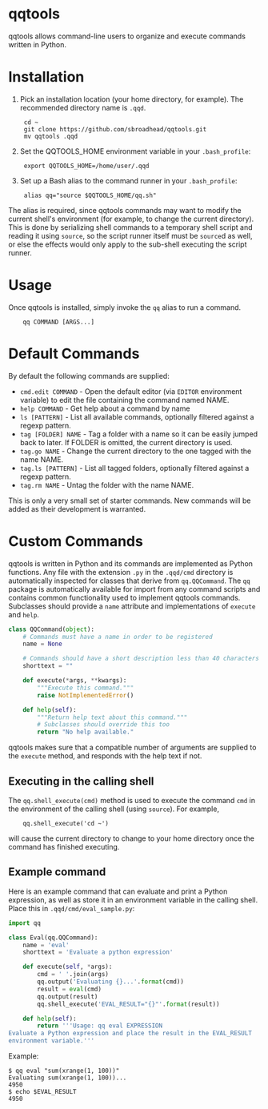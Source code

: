 # qqtools

qqtools allows command-line users to organize and execute
commands written in Python.

# Installation
1. Pick an installation location (your home directory, for example). The recommended directory name is `.qqd`.

        cd ~
        git clone https://github.com/sbroadhead/qqtools.git
        mv qqtools .qqd

2. Set the QQTOOLS_HOME environment variable in your `.bash_profile`:

        export QQTOOLS_HOME=/home/user/.qqd

3. Set up a Bash alias to the command runner in your `.bash_profile`:

        alias qq="source $QQTOOLS_HOME/qq.sh"

 The alias is required, since qqtools commands may want to modify the current shell's environment (for example, to change the current directory). This is done by serializing shell commands to a temporary shell script and reading it using `source`, so the script runner itself must be `source`d as well, or else the effects would only apply to the sub-shell executing the script runner.

# Usage
Once qqtools is installed, simply invoke the `qq` alias to run a command.

        qq COMMAND [ARGS...]

# Default Commands
By default the following commands are supplied:

 * `cmd.edit COMMAND` - Open the default editor (via `EDITOR` environment variable) to edit the file containing the command named NAME.
 * `help COMMAND` - Get help about a command by name
 * `ls [PATTERN]` - List all available commands, optionally filtered against a regexp pattern.
 * `tag [FOLDER] NAME` - Tag a folder with a name so it can be easily jumped back to later. If FOLDER is omitted, the current directory is used.
 * `tag.go NAME` - Change the current directory to the one tagged with the name NAME.
 * `tag.ls [PATTERN]` - List all tagged folders, optionally filtered against a regexp pattern.
 * `tag.rm NAME` - Untag the folder with the name NAME.

This is only a very small set of starter commands. New commands will be added as their development is warranted.

# Custom Commands
qqtools is written in Python and its commands are implemented as Python functions. Any file with the extension `.py` in the `.qqd/cmd` directory is automatically inspected for classes that derive from `qq.QQCommand`. The `qq` package is automatically available for import from any command scripts and contains common functionality used to implement qqtools commands. Subclasses should provide a `name` attribute and implementations of `execute` and `help`.

```python
class QQCommand(object):
    # Commands must have a name in order to be registered
    name = None

    # Commands should have a short description less than 40 characters long
    shorttext = ""

    def execute(*args, **kwargs):
        """Execute this command."""
        raise NotImplementedError()

    def help(self):
        """Return help text about this command."""
        # Subclasses should override this too
        return "No help available."
```

qqtools makes sure that a compatible number of arguments are supplied to the `execute` method, and responds with the help text if not.

## Executing in the calling shell
The `qq.shell_execute(cmd)` method is used to execute the command `cmd` in the environment of the calling shell (using `source`). For example,

        qq.shell_execute('cd ~')


will cause the current directory to change to your home directory once the command has finished executing.

## Example command
Here is an example command that can evaluate and print a Python expression, as well as store it in an environment variable in the calling shell. Place this in `.qqd/cmd/eval_sample.py`:

```python
import qq

class Eval(qq.QQCommand):
    name = 'eval'
    shorttext = 'Evaluate a python expression'

    def execute(self, *args):
        cmd = ' '.join(args)
        qq.output('Evaluating {}...'.format(cmd))
        result = eval(cmd)
        qq.output(result)
        qq.shell_execute('EVAL_RESULT="{}"'.format(result))

    def help(self):
        return '''Usage: qq eval EXPRESSION
Evaluate a Python expression and place the result in the EVAL_RESULT
environment variable.'''
```

Example:

    $ qq eval "sum(xrange(1, 100))"
    Evaluating sum(xrange(1, 100))...
    4950
    $ echo $EVAL_RESULT
    4950
